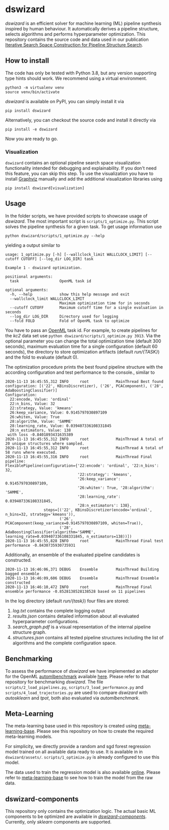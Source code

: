 # dswizard

_dswizard_ is an efficient solver for machine learning (ML) pipeline synthesis inspired by human behaviour. It
automatically derives a pipeline structure, selects algorithms and performs hyperparameter optimization. This repository
contains the source code and data used in our publication [Iterative Search Space Construction for Pipeline Structure Search](https://arxiv.org/).

## How to install

The code has only be tested with Python 3.8, but any version supporting type hints should work. We recommend using a
virtual environment.
```
python3 -m virtualenv venv
source venv/bin/activate
```

_dswizard_ is available on PyPI, you can simply install it via
```
pip install dswizard
```

Alternatively, you can checkout the source code and install it directly via
```
pip install -e dswizard
```

Now you are ready to go.

### Visualization
`dswizard` contains an optional pipeline search space visualization functionality intended for debugging and
explainability. If you don't need this feature, you can skip this step. To use the visualization you have to install
[Graphviz](https://graphviz.org/) manually and add the additional visualization libraries using
```
pip install dswizard[visualization]
```


## Usage

In the folder scripts, we have provided scripts to showcase usage of _dswizard_. The most important script is
`scripts/1_optimize.py`. This script solves the pipeline synthesis for a given task. To get usage information use
```
python dswizard/scripts/1_optimize.py --help
```
yielding a output similar to

    usage: 1_optimize.py [-h] [--wallclock_limit WALLCLOCK_LIMIT] [--cutoff CUTOFF] [--log_dir LOG_DIR] task
    
    Example 1 - dswizard optimization.
    
    positional arguments:
      task                  OpenML task id
    
    optional arguments:
      -h, --help            show this help message and exit
      --wallclock_limit WALLCLOCK_LIMIT
                            Maximum optimization time for in seconds
      --cutoff CUTOFF       Maximum cutoff time for a single evaluation in seconds
      --log_dir LOG_DIR     Directory used for logging
      --fold FOLD           Fold of OpenML task to optimize


You have to pass an [OpenML](https://www.openml.org/) task id. For example, to create pipelines for the _kc2_ data set
use `python dswizard/scripts/1_optimize.py 3913`. Via the optional parameter you can change the total optimization time
(default 300 seconds), maximum evaluation time for a single configuration (default 60 seconds), the directory to store
optimization artifacts (default _run/{TASK}_) and the fold to evaluate (default 0).

The optimization procedure prints the best found pipeline structure with the according configuration and test performance
to the console., similar to

    2020-11-13 16:45:55,312 INFO     root            MainThread Best found configuration: [('22', KBinsDiscretizer), ('26', PCAComponent), ('28', AdaBoostingClassifier)]
    Configuration:
      22:encode, Value: 'ordinal'
      22:n_bins, Value: 32
      22:strategy, Value: 'kmeans'
      26:keep_variance, Value: 0.9145797030897109
      26:whiten, Value: True
      28:algorithm, Value: 'SAMME'
      28:learning_rate, Value: 0.039407336108331845
      28:n_estimators, Value: 138
     with loss -0.8401893431635389
    2020-11-13 16:45:55,312 INFO     root            MainThread A total of 20 unique structures where sampled.
    2020-11-13 16:45:55,312 INFO     root            MainThread A total of 58 runs where executed.
    2020-11-13 16:45:55,316 INFO     root            MainThread Final pipeline:
    FlexiblePipeline(configuration={'22:encode': 'ordinal', '22:n_bins': 32,
                                    '22:strategy': 'kmeans',
                                    '26:keep_variance': 0.9145797030897109,
                                    '26:whiten': True, '28:algorithm': 'SAMME',
                                    '28:learning_rate': 0.039407336108331845,
                                    '28:n_estimators': 138},
                     steps=[('22', KBinsDiscretizer(encode='ordinal', n_bins=32, strategy='kmeans')),
                            ('26', PCAComponent(keep_variance=0.9145797030897109, whiten=True)),
                            ('28', AdaBoostingClassifier(algorithm='SAMME', learning_rate=0.039407336108331845, n_estimators=138))])
    2020-11-13 16:45:55,828 INFO     root            MainThread Final test performance -0.8430735930735931

Additionally, an ensemble of the evaluated pipeline candidates is constructed.

    2020-11-13 16:46:06,371 DEBUG    Ensemble        MainThread Building bagged ensemble
    2020-11-13 16:46:09,606 DEBUG    Ensemble        MainThread Ensemble constructed
    2020-11-13 16:46:10,472 INFO     root            MainThread Final ensemble performance -0.8528138528138528 based on 11 pipelines

In the log directory (default _run/{task}_) four files are stored:

1. _log.txt_ contains the complete logging output
2. _results.json_ contains detailed information about all evaluated hyperparameter configurations.
3. _search_graph.pdf_ is a visual representation of the internal pipeline structure graph.
4. _structures.json_ contains all tested pipeline structures including the list of algorithms and the complete configuration space.


## Benchmarking

To assess the performance of _dswizard_ we have implemented an adapter for the OpenML [automlbenchmark](https://github.com/openml/automlbenchmark) available 
[here](https://github.com/Ennosigaeon/automlbenchmark). Please refer to that repository for benchmarking _dswizard_. The
file `scripts/2_load_pipelines.py`, `scripts/3_load_performance.py` and `scripts/4_load_trajectories.py` are used to
compare _dswizard_ with _autosklearn_ and _tpot_, both also evaluated via _automlbenchmark_.


## Meta-Learning

The meta-learning base used in this repository is created using [meta-learning-base](https://github.com/Ennosigaeon/meta-learning-base).
Please see this repository on how to create the required meta-learning models.

For simplicity, we directly provide a random and sgd forest regression model trained on all available data ready to use.
It is available in in `dswizard/assets/`. `scripts/1_optimize.py` is already configured to use this model.

The data used to train the regression model is also available [online](https://github.com/Ennosigaeon/meta-learning-base/tree/master/assets/defaults).
Please refer to [meta-learning-base](https://github.com/Ennosigaeon/meta-learning-base) to see how to train the model
from the raw data.


## dswizard-components

This repository only contains the optimization logic. The actual basic ML components to be optimized are available in
[_dswizard-components_](https://github.com/Ennosigaeon/dswizard-components). Currently, only _sklearn_ components are
supported.
